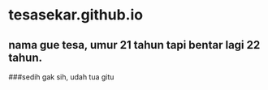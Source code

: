 # tesasekar.github.io

## nama gue tesa, umur 21 tahun tapi bentar lagi 22 tahun.
###sedih gak sih, udah tua gitu
